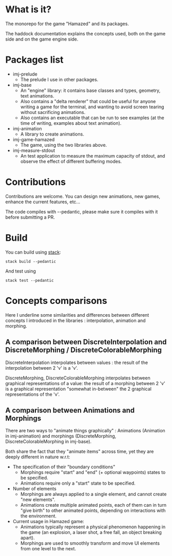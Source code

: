 # What is it?

The monorepo for the game "Hamazed" and its packages.

The haddock documentation explains the concepts used, both on the game side and
on the game engine side.

# Packages list

- imj-prelude
  - The prelude I use in other packages.
- imj-base
  - An "engine" library: it contains base classes and types, geometry, text animations.
  - Also contains a "delta renderer" that could be useful for anyone writing a game for the terminal,
  and wanting to avoid screen tearing without sacrificing animations.
  - Also contains an executable that can be run to see examples (at the time of writing,
    examples about text animation).
- imj-animation
  - A library to create animations.
- imj-game-hamazed
  - The game, using the two libraries above.
- imj-measure-stdout
  - An test application to measure the maximum capacity of stdout, and observe the effect
  of different buffering modes.

# Contributions

Contributions are welcome. You can design new animations, new games, enhance the
current features, etc...

The code compiles with --pedantic, please make sure it compiles with it before
submitting a PR.

# Build

You can build using [stack](https://docs.haskellstack.org):

`stack build --pedantic`

And test using

`stack test --pedantic`

# Concepts comparisons

Here I underline some similarities and differences between different concepts
I introduced in the libraries : interpolation, animation and morphing.

## A comparison between DiscreteInterpolation and DiscreteMorphing / DiscreteColorableMorphing

DiscreteInterpolation interpolates between values :
the result of the interpolation between 2 'v' is a 'v'.

DiscreteMorphing, DiscreteColorableMorphing interpolates between graphical representations of a value:
the result of a morphing between 2 'v' is a graphical representation
"somewhat in-between" the 2 graphical representations of the 'v'.

## A comparison between Animations and Morphings

There are two ways to "animate things graphically" : Animations (Animation in imj-animation)
and morphings (DiscreteMorphing, DiscreteColorableMorphing in imj-base).

Both share the fact that they "animate items" across time, yet they are deeply different in
nature w.r.t:
- The specification of their "boundary conditions"
  - Morphings require "start" and "end" (+ optional waypoints) states to be specified.
  - Animations require only a "start" state to be specified.
- Number of elements
  - Morphings are always applied to a single element, and cannot create "new elements".
  - Animations create multiple animated points, each of them can in turn "give birth" to
  other animated points, depending on interactions with the environment.
- Current usage in Hamazed game:
  - Animations typically represent a physical phenomenon happening in the game
  (an explosion, a laser shot, a free fall, an object breaking apart).
  - Morphings are used to smoothly transform and move UI elements from one level to the next.

